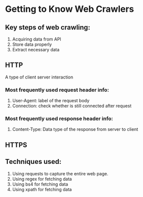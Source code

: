 # Getting to Know Web Crawlers

## Key steps of web crawling:
1. Acquiring data from API
2. Store data properly
3. Extract necessary data

## HTTP
A type of client server interaction

### Most frequently used request header info:
1. User-Agent: label of the request body
2. Connection: check whether is still connected after request

### Most frequently used response header info:
1. Content-Type: Data type of the response from server to client

## HTTPS



## Techniques used:
1. Using requests to capture the entire web page. 
2. Using regex for fetching data
3. Using bs4 for fetching data
4. Using xpath for fetching data